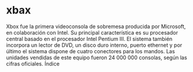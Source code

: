 # xbax

Xbox fue la primera videoconsola de sobremesa producida por Microsoft, en colaboración con Intel. Su principal característica es su procesador central basado en el procesador Intel Pentium III. El sistema también incorpora un lector de DVD, un disco duro interno, puerto ethernet y por último el sistema dispone de cuatro conectores para los mandos. Las unidades vendidas de este equipo fueron 24 000 000 consolas, según las cifras oficiales.
Índice
